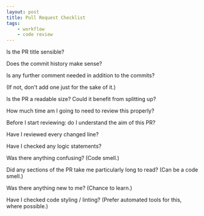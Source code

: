 ```yaml
---
layout: post
title: Pull Request Checklist
tags:
    - workflow
    - code review
---
```


Is the PR title sensible?

Does the commit history make sense?

Is any further comment needed in addition to the commits?

(If not, don't add one just for the sake of it.)

Is the PR a readable size? Could it benefit from splitting up?

How much time am I going to need to review this properly?

Before I start reviewing: do I understand the aim of this PR?

Have I reviewed every changed line?

Have I checked any logic statements?

Was there anything confusing? (Code smell.)

Did any sections of the PR take me particularly long to read? (Can be a code smell.)

Was there anything new to me? (Chance to learn.)

Have I checked code styling / linting? (Prefer automated tools for this, where possible.)

